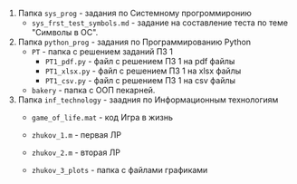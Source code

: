 1. Папка ```sys_prog``` - задания по Системному прогроммиронию
	- ```sys_frst_test_symbols.md``` - задание на составление теста по теме "Символы в ОС".
2. Папка ```python_prog``` - задания по Программированию Python
	- ```PT``` - папка с решением заданий ПЗ 1
		- ```PT1_pdf.py``` - файл с решением ПЗ 1 на pdf файлы
		- ```PT1_xlsx.py``` - файл с решением ПЗ 1 на xlsx файлы
		- ```PT1_csv.py``` - файл с решением ПЗ 1 на csv файлы
	- ```bakery``` - папка с ООП пекарней.
3. Папка ```inf_technology``` - заадния по Информационным технологиям
   	- ```game_of_life.mat``` - код Игра в жизнь
  
   	- `zhukov_1.m` - первая ЛР
   	- `zhukov_2.m` - вторая ЛР
   	- `zhukov_3_plots` - папка с файлами графиками
